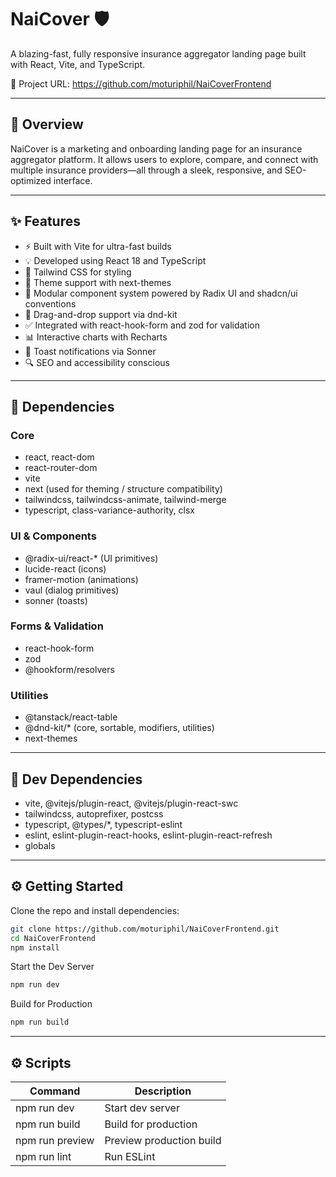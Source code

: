 # NaiCover 🛡️  
A blazing-fast, fully responsive insurance aggregator landing page built with React, Vite, and TypeScript.

🔗 Project URL: https://github.com/moturiphil/NaiCoverFrontend

---

## 🚀 Overview

NaiCover is a marketing and onboarding landing page for an insurance aggregator platform. It allows users to explore, compare, and connect with multiple insurance providers—all through a sleek, responsive, and SEO-optimized interface.

---

## ✨ Features

- ⚡ Built with Vite for ultra-fast builds
- 💡 Developed using React 18 and TypeScript
- 🎨 Tailwind CSS for styling
- 🌙 Theme support with next-themes
- 🧱 Modular component system powered by Radix UI and shadcn/ui conventions
- 🧲 Drag-and-drop support via dnd-kit
- ✅ Integrated with react-hook-form and zod for validation
- 📊 Interactive charts with Recharts
- 💬 Toast notifications via Sonner
- 🔍 SEO and accessibility conscious

---

## 🧩 Dependencies

### Core

- react, react-dom
- react-router-dom
- vite
- next (used for theming / structure compatibility)
- tailwindcss, tailwindcss-animate, tailwind-merge
- typescript, class-variance-authority, clsx

### UI & Components

- @radix-ui/react-* (UI primitives)
- lucide-react (icons)
- framer-motion (animations)
- vaul (dialog primitives)
- sonner (toasts)

### Forms & Validation

- react-hook-form
- zod
- @hookform/resolvers

### Utilities

- @tanstack/react-table
- @dnd-kit/* (core, sortable, modifiers, utilities)
- next-themes

---

## 🧪 Dev Dependencies

- vite, @vitejs/plugin-react, @vitejs/plugin-react-swc
- tailwindcss, autoprefixer, postcss
- typescript, @types/*, typescript-eslint
- eslint, eslint-plugin-react-hooks, eslint-plugin-react-refresh
- globals


---

## ⚙️ Getting Started

Clone the repo and install dependencies:

```bash
git clone https://github.com/moturiphil/NaiCoverFrontend.git
cd NaiCoverFrontend
npm install

 ```

Start the Dev Server

 ```bash
npm run dev
```

Build for Production

```bash
npm run build
```

---

## ⚙️ Scripts

| Command         | Description              |
| --------------- | ------------------------ |
| npm run dev     | Start dev server         |
| npm run build   | Build for production     |
| npm run preview | Preview production build |
| npm run lint    | Run ESLint               |
